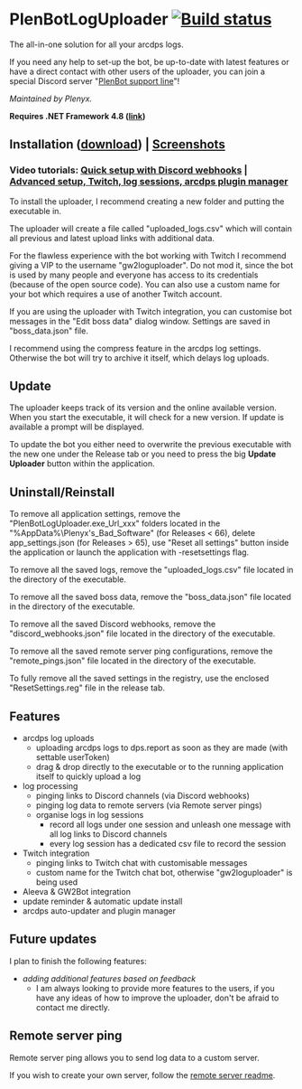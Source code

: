 # PlenBotLogUploader [![Build status](https://ci.appveyor.com/api/projects/status/qdx2bmsj54yg0c0y?svg=true)](https://ci.appveyor.com/project/Plenyx/plenbotloguploader)
The all-in-one solution for all your arcdps logs.

If you need any help to set-up the bot, be up-to-date with latest features or have a direct contact with other users of the uploader, you can join a special Discord server "[PlenBot support line](https://discord.gg/khMDaym)"!

*Maintained by Plenyx.*

**Requires .NET Framework 4.8 ([link](https://dotnet.microsoft.com/download/thank-you/net48))**

## Installation ([download](https://github.com/HardstuckGuild/PlenBotLogUploader/releases)) | [Screenshots](https://plenbot.net/uploader/?utm_source=github&utm_medium=referral&utm_campaign=readme)

### **Video tutorials:** [Quick setup with Discord webhooks](https://www.youtube.com/watch?v=EsMy0yKdjXk) | [Advanced setup, Twitch, log sessions, arcdps plugin manager](https://www.youtube.com/watch?v=plGFNL4kuZY)

To install the uploader, I recommend creating a new folder and putting the executable in.

The uploader will create a file called "uploaded_logs.csv" which will contain all previous and latest upload links with additional data.

For the flawless experience with the bot working with Twitch I recommend giving a VIP to the username "gw2loguploader". Do not mod it, since the bot is used by many people and everyone has access to its credentials (because of the open source code). You can also use a custom name for your bot which requires a use of another Twitch account.

If you are using the uploader with Twitch integration, you can customise bot messages in the "Edit boss data" dialog window. Settings are saved in "boss_data.json" file.

I recommend using the compress feature in the arcdps log settings. Otherwise the bot will try to archive it itself, which delays log uploads.

## Update
The uploader keeps track of its version and the online available version.
When you start the executable, it will check for a new version. If update is available a prompt will be displayed.

To update the bot you either need to overwrite the previous executable with the new one under the Release tab or you need to press the big **Update Uploader** button within the application.

## Uninstall/Reinstall
To remove all application settings, remove the "PlenBotLogUploader.exe_Url_xxx" folders located in the "%AppData%\Plenyx's_Bad_Software" (for Releases < 66), delete app_settings.json (for Releases > 65), use "Reset all settings" button inside the application or launch the application with -resetsettings flag.

To remove all the saved logs, remove the "uploaded_logs.csv" file located in the directory of the executable.

To remove all the saved boss data, remove the "boss_data.json" file located in the directory of the executable.

To remove all the saved Discord webhooks, remove the "discord_webhooks.json" file located in the directory of the executable.

To remove all the saved remote server ping configurations, remove the "remote_pings.json" file located in the directory of the executable.

To fully remove all the saved settings in the registry, use the enclosed "ResetSettings.reg" file in the release tab.

## Features
* arcdps log uploads
  * uploading arcdps logs to dps.report as soon as they are made (with settable userToken)
  * drag & drop directly to the executable or to the running application itself to quickly upload a log
* log processing
  * pinging links to Discord channels (via Discord webhooks)
  * pinging log data to remote servers (via Remote server pings)
  * organise logs in log sessions
    * record all logs under one session and unleash one message with all log links to Discord channels
    * every log session has a dedicated csv file to record the session
* Twitch integration
  * pinging links to Twitch chat with customisable messages
  * custom name for the Twitch chat bot, otherwise "gw2loguploader" is being used
* Aleeva & GW2Bot integration
* update reminder & automatic update install
* arcdps auto-updater and plugin manager

## Future updates
I plan to finish the following features:
* *adding additional features based on feedback*
  * I am always looking to provide more features to the users, if you have any ideas of how to improve the uploader, don't be afraid to contact me directly.

## Remote server ping
Remote server ping allows you to send log data to a custom server.

If you wish to create your own server, follow the [remote server readme](https://github.com/HardstuckGuild/PlenBotLogUploader/blob/master/remote-server/README.md).

